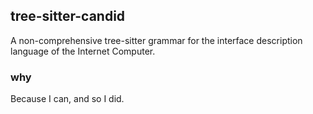 ## tree-sitter-candid

A non-comprehensive tree-sitter grammar for the interface description language of the Internet Computer.

### why

Because I can, and so I did.
